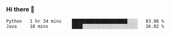 ### Hi there 👋

<!--START_SECTION:waka-->

```text
Python   1 hr 34 mins    █████████████████████░░░░   83.98 %
Java     18 mins         ████░░░░░░░░░░░░░░░░░░░░░   16.02 %
```

<!--END_SECTION:waka-->


<!--
**AnkelMauCastillo/AnkelMauCastillo** is a ✨ _special_ ✨ repository because its `README.md` (this file) appears on your GitHub profile.

Here are some ideas to get you started:

- 🔭 I’m currently working on ...
- 🌱 I’m currently learning ...
- 👯 I’m looking to collaborate on ...
- 🤔 I’m looking for help with ...
- 💬 Ask me about ...
- 📫 How to reach me: ...
- 😄 Pronouns: ...
- ⚡ Fun fact: ...
-->
